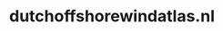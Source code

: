---
layout: post
title: "dutchoffshorewindatlas.nl"
internal_url: "/dutchgov/dutchoffshorewindatlas.nl.html"
subdomains_count: 4
all_subdomains_count: 6
urls_count: 4
ssl_rank: 100
http_rank: 70
url_link: /data/dutchoffshorewindatlas.nl/urls.txt
all_subdomains_link: /data/dutchoffshorewindatlas.nl/all_subdomains.txt
subdomains_link: /data/dutchoffshorewindatlas.nl/subdomains.txt
categories: dutchgov
---